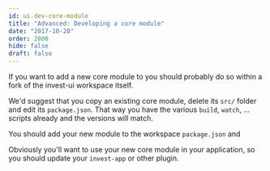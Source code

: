 ```yaml
---
id: ui.dev-core-module
title: "Advanced: Developing a core module"
date: "2017-10-20"
order: 2800
hide: false
draft: false
---
```


If you want to add a new core module to you should probably do so within a fork of the invest-ui workspace itself. 

We'd suggest that you copy an existing core module, delete its `src/` folder and edit its `package.json`. That way you have the various `build`, `watch`, ... scripts already and the versions will match.

You should add your new module to the workspace `package.json` and 

Obviously you'll want to use your new core module in your application, so you should update your `invest-app` or other plugin.


